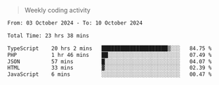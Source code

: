 > Weekly coding activity
<!--START_SECTION:waka-->

```txt
From: 03 October 2024 - To: 10 October 2024

Total Time: 23 hrs 38 mins

TypeScript    20 hrs 2 mins   █████████████████████▒░░░   84.75 %
PHP           1 hr 46 mins    ██░░░░░░░░░░░░░░░░░░░░░░░   07.49 %
JSON          57 mins         █░░░░░░░░░░░░░░░░░░░░░░░░   04.07 %
HTML          33 mins         ▓░░░░░░░░░░░░░░░░░░░░░░░░   02.39 %
JavaScript    6 mins          ░░░░░░░░░░░░░░░░░░░░░░░░░   00.47 %
```

<!--END_SECTION:waka-->
